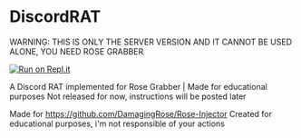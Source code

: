 # DiscordRAT
WARNING: THIS IS ONLY THE SERVER VERSION AND IT CANNOT BE USED ALONE, YOU NEED ROSE GRABBER

[![Run on Repl.it](https://replit.com/badge/github/DamagingRose/Rose-RAT)](https://replit.com/new/github/DamagingRose/Rose-RAT)

A Discord RAT implemented for Rose Grabber | Made for educational purposes
Not released for now, instructions will be posted later

Made for https://github.com/DamagingRose/Rose-Injector
Created for educational purposes, i'm not responsible of your actions
